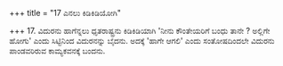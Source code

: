 +++
title = "17 ಎನಲು ಕಿಡಿಕಿಡಿಯೋಗಿ"

+++
17. ವಿದುರನು ಹಾಗೆನ್ನಲು ಧೃತರಾಷ್ಟ್ರನು ಕಿಡಿಕಿಡಿಯಾಗಿ 'ನೀನು ಕೌಂತೇಯರಿಗೆ ಬಂಧು ತಾನೇ ? ಅಲ್ಲಿಗೇ ಹೋಗು' ಎಂದು ಸಿಟ್ಟಿನಿಂದ ವಿದುರನನ್ನು ಬೈದನು. ಅದಕ್ಕೆ 'ಹಾಗೇ ಆಗಲಿ' ಎಂದು ಸಂತೋಷದಿಂದಲೇ ವಿದುರನು ಪಾಂಡವರಿರುವ ಕಾಮ್ಯಕವನಕ್ಕೆ ಬಂದನು.